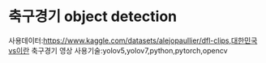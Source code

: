 # 축구경기 object detection

사용데이터:https://www.kaggle.com/datasets/alejopaullier/dfl-clips,대한민국vs이란 축구경기 영상
사용기술:yolov5,yolov7,python,pytorch,opencv

